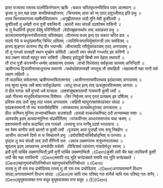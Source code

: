 

  
प्राप्त राज्यस्य रामस्य वाल्मीकिर्भगवान् ऋषिः ।चकार चरितंकृत्स्नंविचित्र पदम् आत्मवान्  ॥   
कृत्वा तु तन् महा प्राज्ञः सभविष्यंसहोत्तरम् ।चिन्तयाम् आस को म्व् एतत् प्रयुञ्जीयाद् इति प्रभुः  ॥   
तस्य चिन्तयमानस्य महर्षेर्भावितात्मनः ।अगृह्णीताम्ततः पादौ मुनि वेषौ कुशीलवौ  ॥   
कुशीलवौ तु धर्मज्ञौ राज पुत्रौ यशस्विनौ ।भ्रातरौ स्वर संपन्नौ ददर्शाश्रम वासिनौ  ॥   
स तु मेधाविनौ दृष्ट्वा वेदेषु परिनिष्ठितौ ।वेदोपबृह्मणार्थाय ताव् अग्राहयत प्रभुः  ॥   
काव्यंरामायणंकृत्स्नंसीतायाश् चरितंमहत् ।पौलस्त्य वधम् इत्य् एव चकार चरित व्रतः  ॥   
पाठ्ये गेये च मधुरंप्रमाणैस् त्रिभिर् अंवितम् ।जातिभिःसप्तभिर्युक्तंतन्त्री लय समंवितम्  ॥   
हास्य शृङ्गार कारुम्य रौद्र वीर भयानकैः ।बीभत्सादि रसैर्युक्तंकाव्यम् एतद् अगायताम्  ॥   
तौ तु गान्धर्व तत्त्वज्ञौ स्थान मूर्च्छन कोविदौ ।भ्रातरौ स्वर संपन्नौ गन्धर्वाव् इव रूपिणौ  ॥   
रूप लक्षण संपन्नौ मह्दुर स्वर भाषिणौ ।बिम्बाद् इवोद्धृतौ बिम्बौ राम देहात् तथापरौ  ॥   
तौ राज पुत्रौ कार्त्स्म्येन धर्म्यम् आख्यानम् उत्तमम् ।वाचो विधेयंतत् सर्वंकृत्वा काव्यम् अनिन्दितौ  ॥   
ऋषीणाम्च द्विजातीनाम्साधूनाम्च समागमे ।यथोपदेशंतत्त्वज्ञौ जगतुस् तौ समाहितौ ।महात्मानौ महा भागौ सर्व लक्षण लक्षितौ  ॥   
तौ कदाचित् समेतानाम् ऋषीणाम्भावितात्मनाम् ।आसीनानाम्समीपस्थाव् इदंकाव्यम् अगायताम्  ॥   
तच् श्रुत्वा मुनयः सर्वे बाष्प पर्याकुलेक्षणाः ।साधु साध्व् इत्य् ताव् ऊचतुष्परंविस्मयम् आगताः  ॥   
ते प्रीत मनसः सर्वे मुनयो धर्म वत्सलाः ।प्रशशंसुष्प्रशस्तव्यौ गायमानौ कुशी लवौ  ॥   
अहो गीतस्य माधुर्यंश्लोकानाम्च विशेषतः ।चिर निर्वृत्तम् अप्य् एतत् प्रत्यक्षम् इव दर्शितम्  ॥   
प्रविश्य ताव् उभौ सुष्ठु तदा भावम् अगायताम् ।सहितौ मह्दुरंरक्तंसंपन्नंस्वर संपदा  ॥   
एवंप्रशस्यमानौ तौ तपः श्लाघ्यैर्महर्षिभिः ।संरक्ततरम् अत्यर्थंमधुरंताव् अगायताम्  ॥   
प्रीतः कश्चिन् मुनिस् ताभ्याम्संस्थितः कलशंददौ ।प्रसन्नो वल्कलंकश्चिद् ददौ ताभ्याम्महा यशाः  ॥   
आश्चर्यम् इदम् आख्यानंमुनिना संप्रकीर्तितम् ।परंकवीनाम् आधारंसमाप्तंच यथा क्रमम्  ॥   
प्रशस्यमानौ सर्वत्र कदाचित् तत्र गायकौ ।रथ्यासु राज मार्गेषु ददर्श भरताग्रजः  ॥   
स्व वेश्म चानीय ततो भ्रातरौ स कुशी लवौ ।पूजयाम् आस पूजार्हौ रामः शत्रु निबर्हणः  ॥   
आसीनः काञ्चने दिव्ये स च सिम्हासने प्रभुः ।उपोपविष्टैःसचिवैर्भ्रातृभिश् च परन्तपः  ॥   
दृष्ट्वा तु रूप संपन्नौ ताव् उभौ वीणिनौ ततः ।उवाच लक्ष्मणंरामः शत्रुघ्नंभरतंतथा  ॥   
श्रूयताम् इदम् आख्यानम् अनयोर्देव वर्चसोः ।विचित्रार्थ पदंसंयग् गायतोर्मधुर स्वरम्  ॥   
इमौ मुनी पार्थिव लक्ष्मणाम्वितौ;इमौ मुनी पार्थिव लक्ष्मणाम्वितौ ।(Gem)कुशी लवौ चैव महा तपस्विनौ कुशी लवौ चैव महा तपस्विनौ ।(Gem)ममापि तद् भूति करंप्रचक्षते ममापि तद् भूति करंप्रचक्षते ।(Gem)महानुभावंचरितंनिबोधत महानुभावंचरितंनिबोधत  ॥ (Gem)  
ततस् तु तौ राम वचः प्रचोदिताव् ततस् तु तौ राम वचः प्रचोदिताव् ।(Gem)अगायताम्मार्ग विधान संपदा;अगायताम्मार्ग विधान संपदा ।(Gem)स चापि रामः परिषद् गतः शनैर्स चापि रामः परिषद् गतः शनैर् ।(Gem)बुभूषयासक्त मना बभूव बुभूषयासक्त मना बभूव  ॥ (E)(Gem)  
